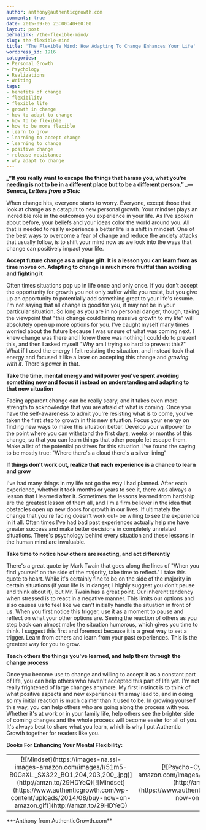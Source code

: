 ```yaml
---
author: anthony@authenticgrowth.com
comments: true
date: 2015-09-05 23:00:40+00:00
layout: post
permalink: /the-flexible-mind/
slug: the-flexible-mind
title: 'The Flexible Mind: How Adapting To Change Enhances Your Life'
wordpress_id: 1916
categories:
- Personal Growth
- Psychology
- Realizations
- Writing
tags:
- benefits of change
- flexibility
- flexible life
- growth in change
- how to adapt to change
- how to be flexible
- how to be more flexible
- learn to grow
- learning to accept change
- learning to change
- positive change
- release resistance
- why adapt to change
---
```


**_“If you really want to escape the things that harass you, what you’re needing is not to be in a different place but to be a different person.” _― Seneca, _Letters from a Stoic_**

When change hits, everyone starts to worry. Everyone, except those that look at change as a catapult to new personal growth. Your mindset plays an incredible role in the outcomes you experience in your life. As I've spoken about before, your beliefs and your ideas color the world around you. All that is needed to really experience a better life is a shift in mindset. One of the best ways to overcome a fear of change and reduce the anxiety attacks that usually follow, is to shift your mind now as we look into the ways that change can positively impact your life.

**Accept future change as a unique gift. It is a lesson you can learn from as time moves on. Adapting to change is much more fruitful than avoiding and fighting it**

Often times situations pop up in life once and only once. If you don't accept the opportunity for growth you not only suffer while you resist, but you give up an opportunity to potentially add something great to your life's resume. I'm not saying that all change is good for you, it may not be in your particular situation. So long as you are in no personal danger, though, taking the viewpoint that "this change could bring massive growth to my life" will absolutely open up more options for you. I've caught myself many times worried about the future because I was unsure of what was coming next. I knew change was there and I knew there was nothing I could do to prevent this, and then I asked myself "Why am I trying so hard to prevent this?" What if I used the energy I felt resisting the situation, and instead took that energy and focused it like a laser on accepting this change and _growing with it_. There's power in that.

**Take the time, mental energy and willpower you've spent avoiding something new and focus it instead on understanding and adapting to that new situation**

Facing apparent change can be really scary, and it takes even more strength to acknowledge that you are afraid of what is coming. Once you have the self-awareness to admit you're resisting what is to come, you've taken the first step to growth in this new situation. Focus your energy on finding new ways to make this situation better. Develop your willpower to the point where you can withstand the first days, weeks or months of this change, so that you can learn things that other people let escape them. Make a list of the potential positives for this situation. I've found the saying to be mostly true: "Where there's a cloud there's a silver lining"

**If things don't work out, realize that each experience is a chance to learn and grow**

I've had many things in my life not go the way I had planned. After each experience, whether it took months or years to see it, there was always a lesson that I learned after it. Sometimes the lessons learned from hardship are the greatest lesson of them all, and I'm a firm believer in the idea that obstacles open up new doors for growth in our lives. If ultimately the change that you're facing doesn't work out- be willing to see the experience in it all. Often times I've had bad past experiences actually help me have greater success and make better decisions in completely unrelated situations. There's psychology behind every situation and these lessons in the human mind are invaluable.

**Take time to notice how others are reacting, and act differently**

There's a great quote by Mark Twain that goes along the lines of "When you find yourself on the side of the majority, take time to reflect." I take this quote to heart. While it's certainly fine to be on the side of the majority in certain situations (if your life is in danger, I highly suggest you don't pause and think about it), but Mr. Twain has a great point. Our inherent tendency when stressed is to react in a negative manner. This limits our options and also causes us to feel like we can't initially handle the situation in front of us. When you first notice this trigger, use it as a moment to pause and reflect on what your other options are. Seeing the reaction of others as you step back can almost make the situation humorous, which gives you time to think. I suggest this first and foremost because it is a great way to set a trigger. Learn from others and learn from your past experiences. This is the greatest way for you to grow.

**Teach others the things you've learned, and help them through the change process**

Once you become use to change and willing to accept it as a constant part of life, you can help others who haven't accepted this part of life yet. I'm not really frightened of large changes anymore. My first instinct is to think of what positive aspects and new experiences this may lead to, and in doing so my initial reaction is much calmer than it used to be. In growing yourself this way, you can help others who are going along the process with you. Whether it's at work or in your family life, help others see the brighter side of coming changes and the whole process will become easier for all of you. It's always best to share what you learn, which is why I put Authentic Growth together for readers like you.

**Books For Enhancing Your Mental Flexibility:**
<table >
<tbody >
<tr align="center" >

<td >[![Mindset](https://images-na.ssl-images-amazon.com/images/I/51m5-B0GaXL._SX322_BO1,204,203,200_.jpg)](http://amzn.to/29HDYeQ)[![Mindset](https://www.authenticgrowth.com/wp-content/uploads/2014/08/buy-now-on-amazon.gif)](http://amzn.to/29HDYeQ)
</td>

<td >[![Psycho-Cybernetics](https://images-na.ssl-images-amazon.com/images/I/411zKO0BCRL._SX302_BO1,204,203,200_.jpg)](http://amzn.to/2an6faf)[![Psycho-Cybernetics](https://www.authenticgrowth.com/wp-content/uploads/2014/08/buy-now-on-amazon.gif)](http://amzn.to/2an6faf)
</td>

<td >[![Anti-fragile](https://images-na.ssl-images-amazon.com/images/I/41y%2B-2A1XZL._SX323_BO1,204,203,200_.jpg)](http://amzn.to/29MZdkQ)[![Anti-fragile](https://www.authenticgrowth.com/wp-content/uploads/2014/08/buy-now-on-amazon.gif)](http://amzn.to/29MZdkQ)
</td>

<td >[![The Art of Exceptional Living](https://images-na.ssl-images-amazon.com/images/I/51Y6m1Ds4TL._SX437_BO1,204,203,200_.jpg)](http://amzn.to/29R42bA)[![The Art of Exceptional Living](https://www.authenticgrowth.com/wp-content/uploads/2014/08/buy-now-on-amazon.gif)](http://amzn.to/29R42bA)
</td>
</tr>
</tbody>
</table>
**-Anthony from AuthenticGrowth.com**
